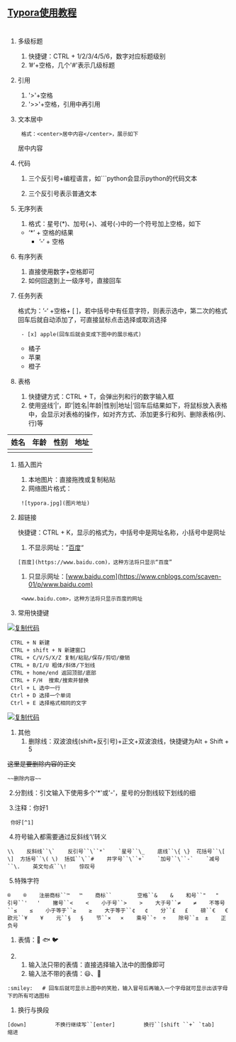 ## [Typora使用教程](https://www.cnblogs.com/scaven-01/p/12626860.html)

#  

1. 多级标题

   1. 快捷键：CTRL + 1/2/3/4/5/6，数字对应标题级别
   2. ’#‘+空格，几个'#'表示几级标题

2. 引用

   1. '>'+空格
   2. '>>'+空格，引用中再引用 

3. 文本居中

   ```
    格式：<center>居中内容</center>，展示如下
   ```

   

   居中内容

   

4. 代码

   1. 三个反引号+编程语言，如```python会显示python的代码文本

   1. 三个反引号表示普通文本

5. 无序列表

   1. 格式：星号(*)、加号(+)、减号(-)中的一个符号加上空格，如下

   - ‘*’ + 空格的结果
     - ’-‘ + 空格

6. 有序列表

   1. 直接使用数字+空格即可
   2. 如何回退到上一级序号，直接回车

7. 任务列表

   格式为：’-‘ +空格+ [ ]，若中括号中有任意字符，则表示选中，第二次的格式回车后就自动添加了，可直接鼠标点击选择或取消选择

   ```
    - [x] apple(回车后就会变成下图中的展示格式)
   ```

   -  橘子
   -  苹果
   -  橙子

8. 表格

   1. 快捷键方式：CTRL + T，会弹出列和行的数字输入框
   2. 使用竖线’|‘，即’|姓名|年龄|性别|地址|‘回车后结果如下，将鼠标放入表格中，会显示对表格的操作，如对齐方式、添加更多行和列、删除表格(列、行)等

| 姓名 | 年龄 | 性别 | 地址 |
| ---- | ---- | ---- | ---- |
|      |      |      |      |

1. 插入图片

   1. 本地图片：直接拖拽或复制粘贴
   2. 网络图片格式：

   ```
    ![typora.jpg](图片地址)
   ```

2. 超链接

   快捷键：CTRL + K，显示的格式为，中括号中是网址名称，小括号中是网址

   1. 不显示网址：”[百度](https://www.cnblogs.com/scaven-01/p/百度网址)“

   ```
   [百度](https://www.baidu.com)，这种方法将只显示“百度”
   ```

   1. 只显示网址：[www.baidu.com](https://www.cnblogs.com/scaven-01/p/www.baidu.com)

   ```
    <www.baidu.com>，这种方法将只显示百度的网址
   ```

3. 常用快捷键

[![复制代码](https://common.cnblogs.com/images/copycode.gif)](javascript:void(0);)

```
 CTRL + N 新建
 CTRL + shift + N 新建窗口
 CTRL + C/V/S/X/Z 复制/粘贴/保存/剪切/撤销
 CTRL + B/I/U 粗体/斜体/下划线 
 CTRL + home/end 返回顶部/底部
 CTRL + F/H  搜索/搜索并替换
 Ctrl + L 选中一行
 Ctrl + D 选择一个单词
 Ctrl + E 选择格式相同的文字
```

[![复制代码](https://common.cnblogs.com/images/copycode.gif)](javascript:void(0);)

1. 其他
   1. 删除线：双波浪线(shift+反引号)+正文+双波浪线，快捷键为Alt + Shift + 5

~~这里是要删除内容的正文~~

```
~~删除内容~~
```

​          2.分割线：引文输入下使用多个'*'或'-'，星号的分割线较下划线的细

​          3.注释：你好1

```
 你好[^1]
```

​         4.符号输入都需要通过反斜线‘\’转义

```
\\    反斜线``\`    反引号``\``*`    `星号``\_    底线``\{ \}  花括号``\[ \]  方括号``\( \)  括弧``\``#    井字号``\``+`    `加号``\``-`    `减号``\.    英文句点``\!    惊叹号
```

​        5.特殊字符

```
®    ®    注册商标``™   ™    商标``        空格``&    &    和号``"   "    引号``'   '    撇号``<    <    小于号``>    >    大于号``≠    ≠    不等号``≤    ≤    小于等于``≥    ≥    大于等于``¢   ¢    分``£   £    磅``€   €    欧元``¥    ¥    元``§   §    节``×   ×    乘号``÷  ÷    除号``±  ±    正负号
```

1. 表情：🐎 🐟 🐦

2. 1. 输入法只带的表情：直接选择输入法中的图像即可
   2. 输入法不带的表情：😃、🔽

```
:smiley:   # 回车后就可显示上图中的笑脸，输入冒号后再输入一个字母就可显示出该字母下的所有可选图标

```

1. 换行与换段

```
[down]         不换行继续写``[enter]         换行``[shift ``+` `tab]      缩进
```